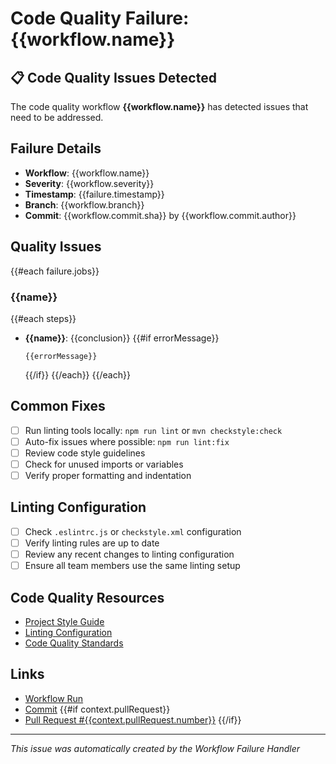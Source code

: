 # Code Quality Failure: {{workflow.name}}

## 📋 Code Quality Issues Detected
The code quality workflow **{{workflow.name}}** has detected issues that need to be addressed.

## Failure Details
- **Workflow**: {{workflow.name}}
- **Severity**: {{workflow.severity}}
- **Timestamp**: {{failure.timestamp}}
- **Branch**: {{workflow.branch}}
- **Commit**: {{workflow.commit.sha}} by {{workflow.commit.author}}

## Quality Issues
{{#each failure.jobs}}
### {{name}}
{{#each steps}}
- **{{name}}**: {{conclusion}}
  {{#if errorMessage}}
  ```
  {{errorMessage}}
  ```
  {{/if}}
{{/each}}
{{/each}}

## Common Fixes
- [ ] Run linting tools locally: `npm run lint` or `mvn checkstyle:check`
- [ ] Auto-fix issues where possible: `npm run lint:fix`
- [ ] Review code style guidelines
- [ ] Check for unused imports or variables
- [ ] Verify proper formatting and indentation

## Linting Configuration
- [ ] Check `.eslintrc.js` or `checkstyle.xml` configuration
- [ ] Verify linting rules are up to date
- [ ] Review any recent changes to linting configuration
- [ ] Ensure all team members use the same linting setup

## Code Quality Resources
- [Project Style Guide](./docs/style-guide.md)
- [Linting Configuration](./linting/config/)
- [Code Quality Standards](./docs/code-quality.md)

## Links
- [Workflow Run]({{workflow.url}})
- [Commit]({{workflow.commit.url}})
{{#if context.pullRequest}}
- [Pull Request #{{context.pullRequest.number}}]({{context.pullRequest.url}})
{{/if}}

---
*This issue was automatically created by the Workflow Failure Handler*